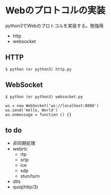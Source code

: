 # Webのプロトコルの実装
python3でWebのプロトコルを実装する。勉強用
- http
- websocket

## HTTP
```
$ python (or python3) http.py
```

## WebSocket
```
$ python (or python3) websocket.py
```
```
ws = new WebSocket('ws://localhost:8000')
ws.send('Hello, World')
ws.onmessage = function () {}
```

## to do
- 非同期処理
- webrtc
  - rtp
  - srtp
  - ice
  - sdp
  - stun/turn
- dtls
- quiq(http/3)
